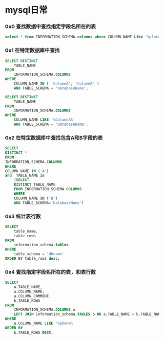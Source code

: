 # mysql日常

### 0x0 查找数据中查找指定字段名所在的表

```sql
select * from INFORMATION_SCHEMA.columns where COLUMN_NAME Like '%placement%';
```

### 0x1 在特定数据库中查找

```sql
SELECT DISTINCT
	TABLE_NAME 
FROM
	INFORMATION_SCHEMA.COLUMNS 
WHERE
	COLUMN_NAME IN ( 'ColumnA', 'ColumnB' ) 
	AND TABLE_SCHEMA = 'DatabaseName';
```

```sql
SELECT DISTINCT
	TABLE_NAME 
FROM
	INFORMATION_SCHEMA.COLUMNS 
WHERE
	COLUMN_NAME LIKE '%ColumnA%' 
	AND TABLE_SCHEMA = 'DatabaseName';
```

### 0x2 在特定数据库中查找包含A和B字段的表

```sql
SELECT 
DISTINCT *  
FROM 
INFORMATION_SCHEMA.COLUMNS 
WHERE 
COLUMN_NAME IN ('A') 
and  TABLE_NAME in
    (SELECT 
    DISTINCT TABLE_NAME  
    FROM INFORMATION_SCHEMA.COLUMNS  
    WHERE 
    COLUMN_NAME IN ('B')  
    AND TABLE_SCHEMA='DatabaseName')
```

### 0x3 统计表行数

```sql
SELECT 
    table_name, 
    table_rows
FROM
    information_schema.tables
WHERE
    table_schema = 'dbname'
ORDER BY table_rows desc;
```

### 0x4  查找指定字段名所在的表，和表行数

```sql
SELECT
	a.TABLE_NAME,
	a.COLUMN_NAME,
	a.COLUMN_COMMENT,
	b.TABLE_ROWS 
FROM
	INFORMATION_SCHEMA.COLUMNS a
	LEFT JOIN information_schema.TABLES b ON a.TABLE_NAME = b.TABLE_NAME 
WHERE
	a.COLUMN_NAME LIKE '%phone%' 
ORDER BY
	b.TABLE_ROWS DESC;
	
```
